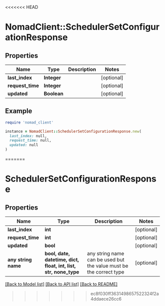 <<<<<<< HEAD
# NomadClient::SchedulerSetConfigurationResponse

## Properties

| Name | Type | Description | Notes |
| ---- | ---- | ----------- | ----- |
| **last_index** | **Integer** |  | [optional] |
| **request_time** | **Integer** |  | [optional] |
| **updated** | **Boolean** |  | [optional] |

## Example

```ruby
require 'nomad_client'

instance = NomadClient::SchedulerSetConfigurationResponse.new(
  last_index: null,
  request_time: null,
  updated: null
)
```
=======
# SchedulerSetConfigurationResponse


## Properties
Name | Type | Description | Notes
------------ | ------------- | ------------- | -------------
**last_index** | **int** |  | [optional] 
**request_time** | **int** |  | [optional] 
**updated** | **bool** |  | [optional] 
**any string name** | **bool, date, datetime, dict, float, int, list, str, none_type** | any string name can be used but the value must be the correct type | [optional]

[[Back to Model list]](../README.md#documentation-for-models) [[Back to API list]](../README.md#documentation-for-api-endpoints) [[Back to README]](../README.md)

>>>>>>> ec8f030ff3631498657522324f2a4ddaece26cc6


